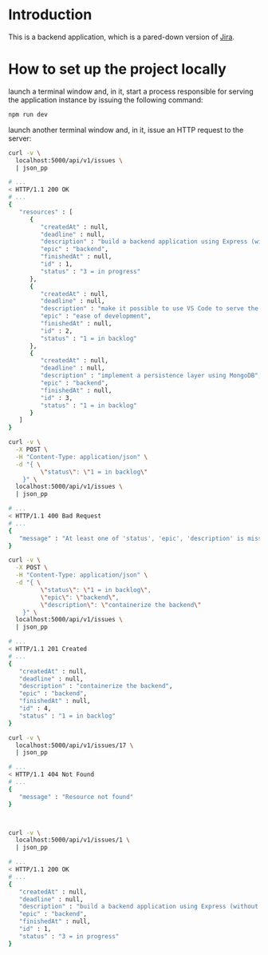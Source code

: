 # Introduction

This is a backend application,
which is a pared-down version of [Jira](
  https://www.atlassian.com/software/jira
).

# How to set up the project locally

launch a terminal window and,
in it, start a process responsible for serving the application instance
by issuing the following command:

```bash
npm run dev
```

launch another terminal window and,
in it, issue an HTTP request to the server:

```bash
curl -v \
  localhost:5000/api/v1/issues \
  | json_pp

# ...
< HTTP/1.1 200 OK
# ...
{
   "resources" : [
      {
         "createdAt" : null,
         "deadline" : null,
         "description" : "build a backend application using Express (without a persistence layer)",
         "epic" : "backend",
         "finishedAt" : null,
         "id" : 1,
         "status" : "3 = in progress"
      },
      {
         "createdAt" : null,
         "deadline" : null,
         "description" : "make it possible to use VS Code to serve the backend",
         "epic" : "ease of development",
         "finishedAt" : null,
         "id" : 2,
         "status" : "1 = in backlog"
      },
      {
         "createdAt" : null,
         "deadline" : null,
         "description" : "implement a persistence layer using MongoDB",
         "epic" : "backend",
         "finishedAt" : null,
         "id" : 3,
         "status" : "1 = in backlog"
      }
   ]
}
```



```bash
curl -v \
  -X POST \
  -H "Content-Type: application/json" \
  -d "{ \
         \"status\": \"1 = in backlog\"
    }" \
  localhost:5000/api/v1/issues \
  | json_pp

# ...
< HTTP/1.1 400 Bad Request
# ...
{
   "message" : "At least one of 'status', 'epic', 'description' is missing from the HTTP request's body"
}
```

```bash
curl -v \
  -X POST \
  -H "Content-Type: application/json" \
  -d "{ \
         \"status\": \"1 = in backlog\",
         \"epic\": \"backend\",
         \"description\": \"containerize the backend\"
    }" \
  localhost:5000/api/v1/issues \
  | json_pp

# ...
< HTTP/1.1 201 Created
# ...
{
   "createdAt" : null,
   "deadline" : null,
   "description" : "containerize the backend",
   "epic" : "backend",
   "finishedAt" : null,
   "id" : 4,
   "status" : "1 = in backlog"
}
```

```bash
curl -v \
  localhost:5000/api/v1/issues/17 \
  | json_pp

# ...
< HTTP/1.1 404 Not Found
# ...
{
   "message" : "Resource not found"
}



curl -v \
  localhost:5000/api/v1/issues/1 \
  | json_pp

# ...
< HTTP/1.1 200 OK
# ...
{
   "createdAt" : null,
   "deadline" : null,
   "description" : "build a backend application using Express (without a persistence layer)",
   "epic" : "backend",
   "finishedAt" : null,
   "id" : 1,
   "status" : "3 = in progress"
}
```